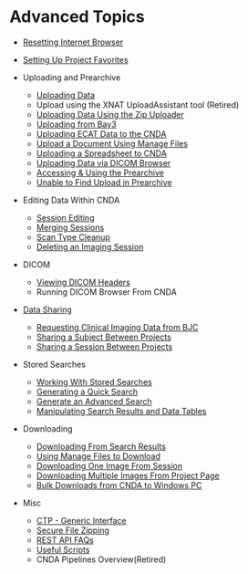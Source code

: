# Advanced Topics

 - [Resetting Internet Browser](../Troubleshooting_Issues_in_CNDA/Resetting_Internet_Browser.md)
 - [Setting Up Project Favorites](../Advanced_Topics/Setting_Up_Project_Favorites.md)


 - Uploading and Prearchive
    - [Uploading Data](../CNDA_User_Guide_and_Tutorials/Uploading_Data/Uploading_Data.md)
    - Upload using the XNAT UploadAssistant tool (Retired)
    - [Uploading Data Using the Zip Uploader](../CNDA_User_Guide_and_Tutorials/Uploading_Data/Uploading_Data_Using_the_Zip_Uploader.md)
    - [Uploading from Bay3](../Imaging_Center_User_Guides/Uploading_Sessions_from_Bay3.md)
    - [Uploading ECAT Data to the CNDA](../CNDA_User_Guide_and_Tutorials/Uploading_Data/Uploading_ECAT_Data_to_the_CNDA.md)
    - [Upload a Document Using Manage Files](../CNDA_User_Guide_and_Tutorials/Uploading_Data/Upload_a_Document_Using_Manage_Files.md)
    - [Uploading a Spreadsheet to CNDA](../CNDA_User_Guide_and_Tutorials/Uploading_Data/Uploading_a_Spreadsheet_to_CNDA.md)
    - [Uploading Data via DICOM Browser](../CNDA_User_Guide_and_Tutorials/Uploading_Data/Uploading_Data_via_DICOM_Browser.md)
    - [Accessing & Using the Prearchive](../CNDA_User_Guide_and_Tutorials/Prearchive_and_Archive/Accessing_and_Using_the_Prearchive.md)
    - [Unable to Find Upload in Prearchive](../CNDA_User_Guide_and_Tutorials/Searching_CNDA/Unable_to_Find_Upload_in_Prearchive.md)

 - Editing Data Within CNDA
    - [Session Editing](../CNDA_User_Guide_and_Tutorials/Experiments/Session_Editing.md)
    - [Merging Sessions](../CNDA_User_Guide_and_Tutorials/Experiments/Merging_Sessions.md)
    - [Scan Type Cleanup](../CNDA_User_Guide_and_Tutorials/Projects/Scan_Type_Cleanup.md)
    - [Deleting an Imaging Session](../CNDA_User_Guide_and_Tutorials/Experiments/Deleting_an_Imaging_Session.md)

 - DICOM
    - [Viewing DICOM Headers](../CNDA_User_Guide_and_Tutorials/Experiments/Viewing_DICOM_Headers.md)
    - Running DICOM Browser From CNDA

 - [Data Sharing](../CNDA_User_Guide_and_Tutorials/Data_Sharing/Data_Sharing.md)
    - [Requesting Clinical Imaging Data from BJC](CNDA_User_Guide_and_Tutorials/Data_Sharing/Requesting_Clinical_Imaging_Data_From_BJC.md)
    - [Sharing a Subject Between Projects](../CNDA_User_Guide_and_Tutorials/Subjects/Sharing_a_Subject_Between_Projects.md)
    - [Sharing a Session Between Projects](../CNDA_User_Guide_and_Tutorials/Experiments/Sharing_a_Session_Between_Projects.md)

 - Stored Searches
    - [Working With Stored Searches](../CNDA_User_Guide_and_Tutorials/Searching_CNDA/Working_With_Stored_Searches.md)
    - [Generating a Quick Search](../CNDA_User_Guide_and_Tutorials/Searching_CNDA/Generating_a_Quick_Search.md)
    - [Generate an Advanced Search](../CNDA_User_Guide_and_Tutorials/Searching_CNDA/Generating_an_Advanced_Search.md)
    - [Manipulating Search Results and Data Tables](../CNDA_User_Guide_and_Tutorials/Searching_CNDA/Manipulating_Search_Results_and_Data_Tables.md)

 - Downloading 
    - [Downloading From Search Results](../CNDA_User_Guide_and_Tutorials/Downloading_Data/Downloading_From_Search_Results.md)
    - [Using Manage Files to Download](../CNDA_User_Guide_and_Tutorials/Downloading_Data/Using_Manage_Files_to_Download.md)
    - [Downloading One Image From Session](../CNDA_User_Guide_and_Tutorials/Downloading_Data/Downloading_One_Image_From_Session.md)
    - [Downloading Multiple Images From Project Page](../CNDA_User_Guide_and_Tutorials/Downloading_Data/Downloading_Multiple_Images_From_Project_Page.md)
    - [Bulk Downloads from CNDA to Windows PC](../CNDA_User_Guide_and_Tutorials/Downloading_Data/Bulk_Downloads_from_CNDA_to_Windows_PC.md)

 - Misc
    - [CTP - Generic Interface](CTP_-_Generic_Interface.md)
    - [Secure File Zipping](Secure_File_Zipping.md)
    - [REST API FAQs](REST_API_FAQs.md)
    - [Useful Scripts](Useful_Scripts.md)
    - CNDA Pipelines Overview(Retired)
